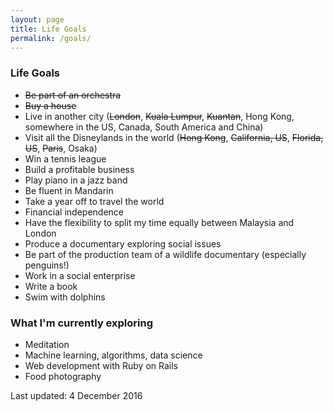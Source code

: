 ```yaml
---
layout: page
title: Life Goals
permalink: /goals/
---
```


### Life Goals

* <del>Be part of an orchestra</del>
* <del>Buy a house</del>
* Live in another city (<del>London</del>, <del>Kuala Lumpur</del>, <del>Kuantan</del>, Hong Kong, somewhere in the US, Canada, South America and China)
* Visit all the Disneylands in the world (<del>Hong Kong</del>, <del>California, US</del>, <del>Florida, US</del>, <del>Paris</del>, Osaka)
* Win a tennis league
* Build a profitable business
* Play piano in a jazz band
* Be fluent in Mandarin
* Take a year off to travel the world 
* Financial independence
* Have the flexibility to split my time equally between Malaysia and London
* Produce a documentary exploring social issues
* Be part of the production team of a wildlife documentary (especially penguins!)
* Work in a social enterprise
* Write a book
* Swim with dolphins

### What I'm currently exploring

* Meditation
* Machine learning, algorithms, data science
* Web development with Ruby on Rails
* Food photography

Last updated: 4 December 2016
